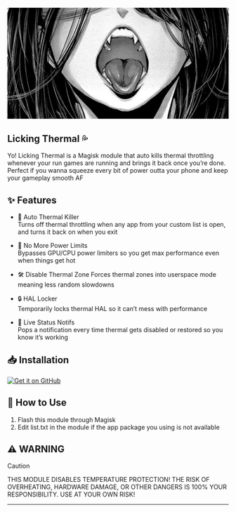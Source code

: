 ![LickingT](https://raw.githubusercontent.com/fuckyoustan/Licking-Thermal/refs/heads/main/banner.jpeg)

## Licking Thermal 💦

Yo! Licking Thermal is a Magisk module that auto kills thermal throttling whenever your run games are running and brings it back once you’re done.  Perfect if you wanna squeeze every bit of power outta your phone and keep your gameplay smooth AF

## ✨ Features

- 🚀 Auto Thermal Killer  
  Turns off thermal throttling when any app from your custom list is open, and turns it back on when you exit

- 🧠 No More Power Limits  
  Bypasses GPU/CPU power limiters so you get max performance even when things get hot

- 🛠 Disable Thermal Zone
  Forces thermal zones into userspace mode meaning less random slowdowns

- 🔒 HAL Locker  
  Temporarily locks thermal HAL so it can’t mess with performance

- 🔔 Live Status Notifs  
  Pops a notification every time thermal gets disabled or restored so you know it’s working

## 📥 Installation

[<img src="https://github.com/machiav3lli/oandbackupx/blob/034b226cea5c1b30eb4f6a6f313e4dadcbb0ece4/badge_github.png"
    alt="Get it on GitHub"
    height="80">](https://github.com/fuckyoustan/Licking-Thermal/releases)

## 📂 How to Use

1. Flash this module through Magisk
2. Edit list.txt in the module if the app package you using is not available

## ⚠️ WARNING

> [!CAUTION]
> THIS MODULE DISABLES TEMPERATURE PROTECTION! THE RISK OF OVERHEATING, HARDWARE DAMAGE, OR OTHER DANGERS IS 100% YOUR RESPONSIBILITY. USE AT YOUR OWN RISK!
<hr/>
